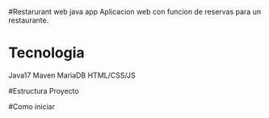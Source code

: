 #Restarurant web java app
Aplicacion web con funcion de reservas para un restaurante.

# Tecnologia
Java17
Maven
MariaDB
HTML/CSS/JS

#Estructura Proyecto







#Como iniciar
